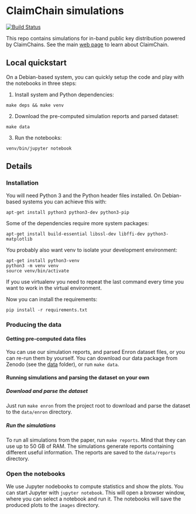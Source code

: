 # ClaimChain simulations

[![Build Status](https://travis-ci.org/claimchain/claimchain-simulations.svg?branch=master)](https://travis-ci.org/claimchain/claimchain-simulations)

This repo contains simulations for in-band public key distribution powered by ClaimChains. See the main [web page](https://claimchain.github.io) to learn about ClaimChain.

## Local quickstart

On a Debian-based system, you can quickly setup the code and play with the notebooks
in three steps:

1. Install system and Python dependencies:
```
make deps && make venv
```

2. Download the pre-computed simulation reports and parsed dataset:
```
make data
```

3. Run the notebooks:
```
venv/bin/jupyter notebook
```

## Details

### Installation

You will need Python 3 and the Python header files installed. On Debian-based systems
you can achieve this with:
```
apt-get install python3 python3-dev python3-pip
```

Some of the dependencies require more system packages:
```
apt-get install build-essential libssl-dev libffi-dev python3-matplotlib
```

You probably also want venv to isolate your development environment:
```
apt-get install python3-venv
python3 -m venv venv
source venv/bin/activate
```

If you use virtualenv you need to repeat the last command every time you
want to work in the virtual environment.

Now you can install the requirements:
```
pip install -r requirements.txt
```

### Producing the data

#### Getting pre-computed data files
You can use our simulation reports, and parsed Enron dataset files, or you can
re-run them by yourself. You can download our data package from Zenodo (see 
the [data](data) folder), or run ``make data``.

#### Running simulations and parsing the dataset on your own

##### Download and parse the dataset

Just run ``make enron`` from the project root to download and parse the dataset to
the ``data/enron`` directory.

##### Run the simulations

To run all simulations from the paper, run ``make reports``. Mind that they
can use up to 50 GB of RAM. The simulations generate reports containing
different useful information. The reports are saved to the ``data/reports``
directory.


### Open the notebooks

We use Jupyter nodebooks to compute statistics and show the plots. You can
start Jupyter with ``jupyter notebook``. This will open a browser window,
where you can select a notebook and run it. The notebooks will save the
produced plots to the ``images`` directory.
